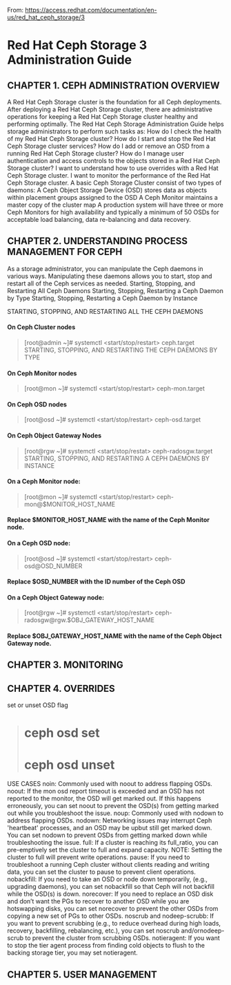 From: https://access.redhat.com/documentation/en-us/red_hat_ceph_storage/3
# Red Hat Ceph Storage 3 Administration Guide

## CHAPTER 1. CEPH ADMINISTRATION OVERVIEW
A Red Hat Ceph Storage cluster is the foundation for all Ceph deployments. After deploying a Red Hat Ceph Storage cluster, there are administrative operations for keeping a Red Hat Ceph Storage cluster healthy and performing optimally.
The Red Hat Ceph Storage Administration Guide helps storage administrators to perform such tasks as: How do I check the health of my Red Hat Ceph Storage cluster?
How do I start and stop the Red Hat Ceph Storage cluster services?
How do I add or remove an OSD from a running Red Hat Ceph Storage cluster?
How do I manage user authentication and access controls to the objects stored in a Red Hat Ceph Storage cluster?
I want to understand how to use overrides with a Red Hat Ceph Storage cluster.
I want to monitor the performance of the Red Hat Ceph Storage cluster.
A basic Ceph Storage Cluster consist of two types of daemons:
A Ceph Object Storage Device (OSD) stores data as objects within placement groups assigned to the OSD
A Ceph Monitor maintains a master copy of the cluster map
A production system will have three or more Ceph Monitors for high availability and typically a minimum of 50 OSDs for acceptable load balancing, data re-balancing and data recovery.

## CHAPTER 2. UNDERSTANDING PROCESS MANAGEMENT FOR CEPH

As a storage administrator, you can manipulate the Ceph daemons in various ways. Manipulating these daemons allows you to start, stop and restart all of the Ceph services as needed.
Starting, Stopping, and Restarting All Ceph Daemons
Starting, Stopping, Restarting a Ceph Daemon by Type
Starting, Stopping, Restarting a Ceph Daemon by Instance

STARTING, STOPPING, AND RESTARTING ALL THE CEPH DAEMONS
#### On Ceph Cluster nodes
>[root@admin ~]# systemctl <start/stop/restart> ceph.target
STARTING, STOPPING, AND RESTARTING THE CEPH DAEMONS BY TYPE
#### On Ceph Monitor nodes
>[root@mon ~]# systemctl <start/stop/restart> ceph-mon.target
#### On Ceph OSD nodes
>[root@osd ~]# systemctl <start/stop/restart> ceph-osd.target
#### On Ceph Object Gateway Nodes
>[root@rgw ~]# systemctl <start/stop/restat> ceph-radosgw.target
STARTING, STOPPING, AND RESTARTING A CEPH DAEMONS BY INSTANCE
#### On a Ceph Monitor node:
>[root@mon ~]# systemctl <start/stop/restart> ceph-mon@$MONITOR_HOST_NAME
#### Replace $MONITOR_HOST_NAME with the name of the Ceph Monitor node.
#### On a Ceph OSD node:
>[root@osd ~]# systemctl <start/stop/restart> ceph-osd@OSD_NUMBER
#### Replace $OSD_NUMBER with the ID number of the Ceph OSD
#### On a Ceph Object Gateway node:
>[root@rgw ~]# systemctl <start/stop/restart> ceph-radosgw@rgw.$OBJ_GATEWAY_HOST_NAME
#### Replace $OBJ_GATEWAY_HOST_NAME with the name of the Ceph Object Gateway node.

## CHAPTER 3. MONITORING

## CHAPTER 4. OVERRIDES
set or unset OSD flag
># ceph osd set <flag>
># ceph osd unset <flag>

USE CASES
noin: Commonly used with noout to address flapping OSDs.
noout: If the mon osd report timeout is exceeded and an OSD has not reported to the monitor, the OSD will get marked out. If this happens erroneously, you can set noout to prevent the OSD(s) from getting marked out while you troubleshoot the issue.
noup: Commonly used with nodown to address flapping OSDs.
nodown: Networking issues may interrupt Ceph 'heartbeat' processes, and an OSD may be upbut still get marked down. You can set nodown to prevent OSDs from getting marked down while troubleshooting the issue.
full: If a cluster is reaching its full_ratio, you can pre-emptively set the cluster to full and expand capacity. NOTE: Setting the cluster to full will prevent write operations.
pause: If you need to troubleshoot a running Ceph cluster without clients reading and writing data, you can set the cluster to pause to prevent client operations.
nobackfill: If you need to take an OSD or node down temporarily, (e.g., upgrading daemons), you can set nobackfill so that Ceph will not backfill while the OSD(s) is down.
norecover: If you need to replace an OSD disk and don’t want the PGs to recover to another OSD while you are hotswapping disks, you can set norecover to prevent the other OSDs from copying a new set of PGs to other OSDs.
noscrub and nodeep-scrubb: If you want to prevent scrubbing (e.g., to reduce overhead during high loads, recovery, backfilling, rebalancing, etc.), you can set noscrub and/ornodeep-scrub to prevent the cluster from scrubbing OSDs.
notieragent: If you want to stop the tier agent process from finding cold objects to flush to the backing storage tier, you may set notieragent.

## CHAPTER 5. USER MANAGEMENT
